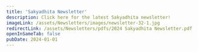 ```yaml
---
title: 'Sakyadhita Newsletter'
description: Click here for the latest Sakyadhita newsletter!
imageLink: /assets/Newsletters/images/newsletter-32-1.jpg
redirectLink: /assets/Newsletters/pdfs/2024 Sakyadhita Newsletter.pdf
openInSameTab: false
pubDate: 2024-01-01
---
```

